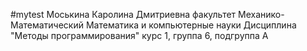 #mytest 
Моськина
Каролина
Дмитриевна
факультет  Механико-Математический 
Математика и компьютерные науки
Дисциплина "Методы программирования"
курс 1, группа 6, подгруппа А
